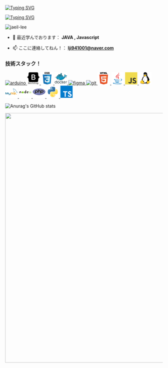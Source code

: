 [![Typing SVG](https://readme-typing-svg.demolab.com?font=Yuji+Syuku&size=150&duration=600&pause=500&color=F71A91&center=true&vCenter=true&width=500&height=190&lines=%E4%B8%80%E7%95%AA)](https://git.io/typing-svg)

[![Typing SVG](https://readme-typing-svg.demolab.com?font=Zen+Kurenaido&size=50&duration=1500&pause=500&color=7241F7&background=B2FFF500&center=%EC%A7%84%EC%8B%A4&vCenter=%EC%A7%84%EC%8B%A4&multiline=true&repeat=%EC%A7%84%EC%8B%A4&width=700&height=300&lines=%E6%97%A5%E6%9C%AC%E8%AA%9E%E3%81%A7%E4%B8%80%E7%95%AA%E3%82%92%E6%84%8F%E5%91%B3%E3%81%99%E3%82%8B%E3%80%81;%E3%82%A4%E3%83%BB%E3%82%B8%E3%82%A7%E3%82%A4%E3%83%AB%E3%81%A8%E7%94%B3%E3%81%97%E3%81%BE%E3%81%99%E3%82%8F%F0%9F%91%8D;%E4%BB%8A%E5%BE%8C%E3%81%A8%E3%82%82%E4%BD%95%E5%8D%92;%E5%AE%9C%E3%81%97%E3%81%8F%E3%81%8A%E9%A1%98%E3%81%84%E8%87%B4%E3%81%97%E3%81%BE%E3%81%99%E3%81%AD%EF%BD%9E%EF%BC%81;%E4%BB%A5%E5%BE%8C%E3%81%8A%E8%A6%8B%E7%9F%A5%E3%82%8A%E3%81%8A%E3%81%8D%E3%82%92%E2%9D%A4%EF%B8%8F%E2%9D%A4%EF%B8%8F%E2%9D%A4%EF%B8%8F)](https://git.io/typing-svg)
<br />


<p align="left"> <img src="https://komarev.com/ghpvc/?username=jaeil-lee&label=%E3%83%A4%E3%83%83%E3%83%9B%E3%83%BC&color=764ee4&style=plastic" alt="jaeil-lee" /> </p>





- 🌱 最近学んでおります： **JAVA , Javascript**

- 📫 ここに連絡してねん！： **lji941001@naver.com**

<p align="left">
</p>

<h3 align="left">技術スタック！</h3>
<p align="left"> <a href="https://www.arduino.cc/" target="_blank" rel="noreferrer"> <img src="https://cdn.worldvectorlogo.com/logos/arduino-1.svg" alt="arduino" width="40" height="40"/> </a> <a href="https://getbootstrap.com" target="_blank" rel="noreferrer"> <img src="https://raw.githubusercontent.com/devicons/devicon/master/icons/bootstrap/bootstrap-plain-wordmark.svg" alt="bootstrap" width="40" height="40"/> </a> <a href="https://www.w3schools.com/css/" target="_blank" rel="noreferrer"> <img src="https://raw.githubusercontent.com/devicons/devicon/master/icons/css3/css3-original-wordmark.svg" alt="css3" width="40" height="40"/> </a> <a href="https://www.docker.com/" target="_blank" rel="noreferrer"> <img src="https://raw.githubusercontent.com/devicons/devicon/master/icons/docker/docker-original-wordmark.svg" alt="docker" width="40" height="40"/> </a> <a href="https://www.figma.com/" target="_blank" rel="noreferrer"> <img src="https://www.vectorlogo.zone/logos/figma/figma-icon.svg" alt="figma" width="40" height="40"/> </a> <a href="https://git-scm.com/" target="_blank" rel="noreferrer"> <img src="https://www.vectorlogo.zone/logos/git-scm/git-scm-icon.svg" alt="git" width="40" height="40"/> </a> <a href="https://www.w3.org/html/" target="_blank" rel="noreferrer"> <img src="https://raw.githubusercontent.com/devicons/devicon/master/icons/html5/html5-original-wordmark.svg" alt="html5" width="40" height="40"/> </a> <a href="https://www.java.com" target="_blank" rel="noreferrer"> <img src="https://raw.githubusercontent.com/devicons/devicon/master/icons/java/java-original.svg" alt="java" width="40" height="40"/> </a> <a href="https://developer.mozilla.org/en-US/docs/Web/JavaScript" target="_blank" rel="noreferrer"> <img src="https://raw.githubusercontent.com/devicons/devicon/master/icons/javascript/javascript-original.svg" alt="javascript" width="40" height="40"/> </a> <a href="https://www.linux.org/" target="_blank" rel="noreferrer"> <img src="https://raw.githubusercontent.com/devicons/devicon/master/icons/linux/linux-original.svg" alt="linux" width="40" height="40"/> </a> <a href="https://www.mysql.com/" target="_blank" rel="noreferrer"> <img src="https://raw.githubusercontent.com/devicons/devicon/master/icons/mysql/mysql-original-wordmark.svg" alt="mysql" width="40" height="40"/> </a> <a href="https://nodejs.org" target="_blank" rel="noreferrer"> <img src="https://raw.githubusercontent.com/devicons/devicon/master/icons/nodejs/nodejs-original-wordmark.svg" alt="nodejs" width="40" height="40"/> </a> <a href="https://www.php.net" target="_blank" rel="noreferrer"> <img src="https://raw.githubusercontent.com/devicons/devicon/master/icons/php/php-original.svg" alt="php" width="40" height="40"/> </a> <a href="https://www.python.org" target="_blank" rel="noreferrer"> <img src="https://raw.githubusercontent.com/devicons/devicon/master/icons/python/python-original.svg" alt="python" width="40" height="40"/> </a> <a href="https://www.typescriptlang.org/" target="_blank" rel="noreferrer"> <img src="https://raw.githubusercontent.com/devicons/devicon/master/icons/typescript/typescript-original.svg" alt="typescript" width="40" height="40"/> </a> </p>

![Anurag's GitHub stats](https://github-readme-stats.vercel.app/api?username=Jaeil-Lee&theme=tokyonight&show_icons=true)


<img src="https://user-images.githubusercontent.com/108773192/224209074-02dd8563-03f7-403a-95c7-60c7b77ade64.jpeg" width="600" height="800">
